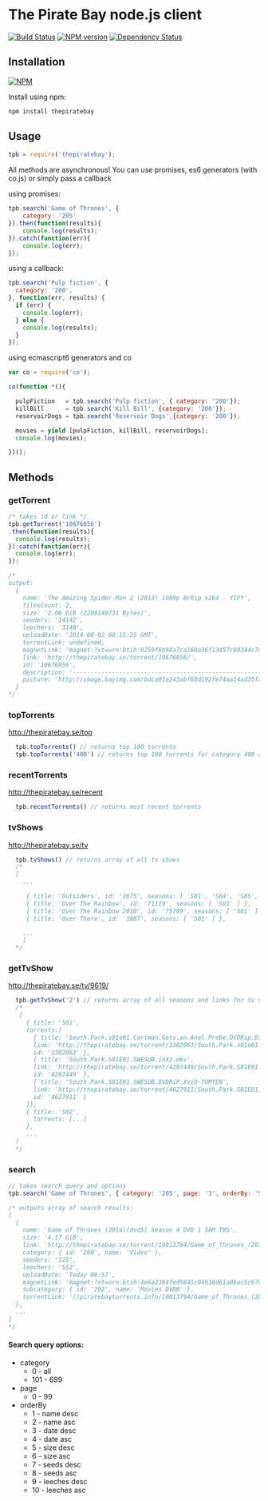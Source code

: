 The Pirate Bay node.js client 
=============================
[![Build Status](https://travis-ci.org/t3chnoboy/thepiratebay.svg?branch=master)](https://travis-ci.org/t3chnoboy/thepiratebay)
[![NPM version](https://badge.fury.io/js/thepiratebay.svg)](http://badge.fury.io/js/thepiratebay)
[![Dependency Status](https://gemnasium.com/t3chnoboy/thepiratebay.svg)](https://gemnasium.com/t3chnoboy/thepiratebay)


## Installation
[![NPM](https://nodei.co/npm/thepiratebay.png?downloads=true)](https://nodei.co/npm/thepiratebay/)  

Install using npm:
```sh
npm install thepiratebay
```

## Usage

```javascript
tpb = require('thepiratebay');
```
All methods are asynchronous!
You can use promises, es6 generators (with co.js) or simply pass a callback

using promises:
```javascript
tpb.search('Game of Thrones', {
	category: '205'
}).then(function(results){
	console.log(results);
}).catch(function(err){
	console.log(err);
});
```

using a callback:
```javascript
tpb.search('Pulp fiction', {
  category: '200',
}, function(err, results) {
  if (err) {
    console.log(err);
  } else {
    console.log(results);
  }
});
```

using ecmascript6 generators and co
```javascript
var co = require('co');

co(function *(){

  pulpFiction   = tpb.search('Pulp fiction', { category: '200'});
  killBill      = tpb.search('Kill Bill', {category: '200'});
  reservoirDogs = tpb.search('Reservoir Dogs',{category: '200'});

  movies = yield [pulpFiction, killBill, reservoirDogs];
  console.log(movies);

})();
```

## Methods

### getTorrent
```javascript
/* takes id or link */
tpb.getTorrent('10676856')
.then(function(results){
  console.log(results);
}).catch(function(err){
  console.log(err);
});

/*
output:
  {
    name: 'The Amazing Spider-Man 2 (2014) 1080p BrRip x264 - YIFY',
    filesCount: 2,
    size: '2.06 GiB (2209149731 Bytes)',
    seeders: '14142',
    leechers: '3140',
    uploadDate: '2014-08-02 08:15:25 GMT',
    torrentLink: undefined,
    magnetLink: 'magnet:?xt=urn:btih:0259f6b98a7ca160a36f13457c89344c7dd34000&dn=The+Amazing+Spider-Man+2+%282014%29+1080p+BrRip+x264+-+YIFY&tr=udp%3A%2F%2Ftracker.openbittorrent.com%3A80&tr=udp%3A%2F%2Ftracker.publicbt.com%3A80&tr=udp%3A%2F%2Ftracker.istole.it%3A6969&tr=udp%3A%2F%2Fopen.demonii.com%3A1337',
    link: 'http://thepiratebay.se/torrent/10676856/',
    id: '10676856',
    description: '-------------------------------------------------------------------------------\n\n-------------------------------------------------------------------------------\n\n\nGet all YIFYs newest releases first at \n\nAlso there you will find a list of upcoming uploads, instant chat, account registration and an effective movie search.\n\n\n-------------------------------------------------------------------------------\n\n-------------------------------------------------------------------------------\t\n\n \nhttp://www.imdb.com/title/tt1872181/\n\n\nIMDB RATING: 7.3\n\nFORMAT.......................: MP4\nCODEC........................: X264\nGENRE........................: Action\nFILE SIZE....................: 2.06 GB\nRESOLUTION...................: 1920*800\nFRAME RATE...................: 23.976 fps\nLANGUAGE.....................: English\nSUBTITLES....................: NONE\nRUNTIME......................: 141 mins\n\n\n\nWe\'ve always known that Spider-Man\'s most important conflict has been within himself: the struggle between the ordinary obligations of Peter Parker and the extraordinary responsibilities of Spider-Man. But in The Amazing Spider-Man 2, Peter Parker finds that his greatest battle is about to begin. It\'s great to be Spider-Man (Andrew Garfield). For Peter Parker, there\'s no feeling quite like swinging between skyscrapers, embracing being the hero, and spending time with Gwen (Emma Stone). But being Spider-Man comes at a price: only Spider-Man can protect his fellow New Yorkers from the formidable villains that threaten the city. With the emergence of Electro (Jamie Foxx), Peter must confront a foe far more powerful than he. And as his old friend, Harry Osborn (Dane DeHaan), returns, Peter comes to realize that all of his enemies have one thing in common: Oscorp. Directed by Marc Webb. Produced by Avi Arad and Matt Tolmach. Screenplay by Alex Kurtzman & Roberto Orci & Jeff Pinkner. Screen Story by Alex Kurtzman & Roberto Orci & Jeff Pinkner and James Vanderbilt. Based on the Marvel comic book by Stan Lee and Steve Ditko.\n \nhttp://istoreimg.com/i/53dc81f88e33e.html \n \nhttp://istoreimg.com/i/53dc81f8c0913.html \n \nhttp://istoreimg.com/i/53dc81f8f1e0f.html',
    picture: 'http://image.bayimg.com/bdca01a243abf68d192fe74aa14ad35fa1a99add.jpg'
  }
*/
```

### topTorrents
http://thepiratebay.se/top
```javascript
  tpb.topTorrents() // returns top 100 torrents
  tpb.topTorrents('400') // returns top 100 torrents for category 400 aka Games
```

### recentTorrents
http://thepiratebay.se/recent
```javascript
  tpb.recentTorrents() // returns most recent torrents
```

### tvShows
http://thepiratebay.se/tv
```javascript
  tpb.tvShows() // returns array of all tv shows
  /*
  [
    ...

     { title: 'Outsiders', id: '2675', seasons: [ 'S01', 'S04', 'S05', 'S06', 'S07', 'S09' ] },
     { title: 'Over The Rainbow', id: '71119', seasons: [ 'S01' ] },
     { title: 'Over The Rainbow 2010', id: '75789', seasons: [ 'S01' ] },
     { title: 'Over There', id: '1087', seasons: [ 'S01' ] },

    ...
    ]
  */
```

### getTvShow
http://thepiratebay.se/tv/9619/
```javascript
  tpb.getTvShow('2') // returns array of all seasons and links for tv show with id '2'
  /*
   [
     { title: 'S01',
     torrents:[
       { title: 'South.Park.s01e01.Cartman.Gets.an.Anal.Probe.DVDRip.DivX-sli',
       link: 'http://thepiratebay.se/torrent/3302063/South.Park.s01e01.Cartman.Gets.an.Anal.Probe.DVDRip.DivX-sli',
       id: '3302063' },
       { title: 'South.Park.S01E01.SWESUB.inXz.mkv',
       link: 'http://thepiratebay.se/torrent/4297449/South.Park.S01E01.SWESUB.inXz.mkv',
       id: '4297449' },
       { title: 'South.Park.S01E01.SWESUB.DVDRiP.XviD-TOMTEN',
       link: 'http://thepiratebay.se/torrent/4627911/South.Park.S01E01.SWESUB.DVDRiP.XviD-TOMTEN',
       id: '4627911' }
     ]},
     { title: 'S02',
       torrents: [...]
     },
     ...
  ]
  */
```

### search
```javascript
// takes search query and options
tpb.search('Game of Thrones', { category: '205', page: '3', orderBy: '5' })

/* outputs array of search results:
[
  {
    name: 'Game of Thrones (2014)(dvd5) Season 4 DVD 1 SAM TBS',
    size: '4.17 GiB',
    link: 'http://thepiratebay.se/torrent/10013794/Game_of_Thrones_(2014)(dvd5)_Season_4_DVD_1_SAM_TBS',
    category: { id: '200', name: 'Video' },
    seeders: '125',
    leechers: '552',
    uploadDate: 'Today 00:57',
    magnetLink: 'magnet:?xt=urn:btih:4e6a2304fed5841c04b16d61a0bac5c67973acab&dn=Game+of+Thrones+%282014%29%28dvd5%29+Season+4+DVD+1+SAM+TBS&tr=udp%3A%2F%2Ftracker.openbittorrent.com%3A80&tr=udp%3A%2F%2Ftracker.publicbt.com%3A80&tr=udp%3A%2F%2Ftracker.istole.it%3A6969&tr=udp%3A%2F%2Ftracker.ccc.de%3A80&tr=udp%3A%2F%2Fopen.demonii.com%3A1337',
    subcategory: { id: '202', name: 'Movies DVDR' },
    torrentLink: '//piratebaytorrents.info/10013794/Game_of_Thrones_(2014)(dvd5)_Season_4_DVD_1_SAM_TBS.10013794.TPB.torrent'
  },
  ...
]
*/
```
#### Search query options:

* category
  * 0   - all
  * 101 - 699
* page
  * 0 - 99
* orderBy
  * 1  - name desc
  * 2  - name asc
  * 3  - date desc
  * 4  - date asc
  * 5  - size desc
  * 6  - size asc
  * 7  - seeds desc
  * 8  - seeds asc
  * 9  - leeches desc
  * 10 - leeches asc

